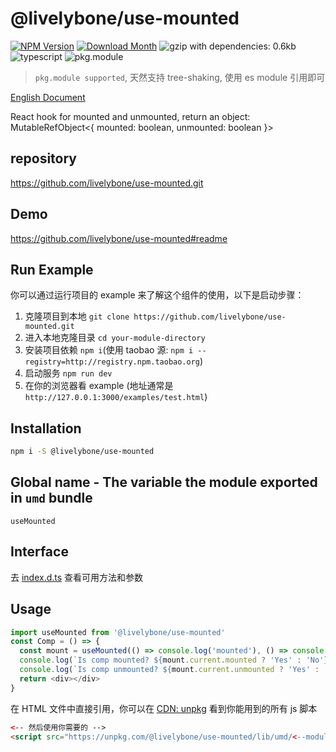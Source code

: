 # @livelybone/use-mounted
[![NPM Version](http://img.shields.io/npm/v/@livelybone/use-mounted.svg?style=flat-square)](https://www.npmjs.com/package/@livelybone/use-mounted)
[![Download Month](http://img.shields.io/npm/dm/@livelybone/use-mounted.svg?style=flat-square)](https://www.npmjs.com/package/@livelybone/use-mounted)
![gzip with dependencies: 0.6kb](https://img.shields.io/badge/gzip--with--dependencies-0.6kb-brightgreen.svg "gzip with dependencies: 0.6kb")
![typescript](https://img.shields.io/badge/typescript-supported-blue.svg "typescript")
![pkg.module](https://img.shields.io/badge/pkg.module-supported-blue.svg "pkg.module")

> `pkg.module supported`, 天然支持 tree-shaking, 使用 es module 引用即可

[English Document](./README.md)

React hook for mounted and unmounted, return an object: MutableRefObject<{ mounted: boolean, unmounted: boolean }>

## repository
https://github.com/livelybone/use-mounted.git

## Demo
https://github.com/livelybone/use-mounted#readme

## Run Example
你可以通过运行项目的 example 来了解这个组件的使用，以下是启动步骤：

1. 克隆项目到本地 `git clone https://github.com/livelybone/use-mounted.git`
2. 进入本地克隆目录 `cd your-module-directory`
3. 安装项目依赖 `npm i`(使用 taobao 源: `npm i --registry=http://registry.npm.taobao.org`)
4. 启动服务 `npm run dev`
5. 在你的浏览器看 example (地址通常是 `http://127.0.0.1:3000/examples/test.html`)

## Installation
```bash
npm i -S @livelybone/use-mounted
```

## Global name - The variable the module exported in `umd` bundle
`useMounted`

## Interface
去 [index.d.ts](./index.d.ts) 查看可用方法和参数

## Usage
```typescript jsx
import useMounted from '@livelybone/use-mounted'
const Comp = () => {
  const mount = useMounted(() => console.log('mounted'), () => console.log('unmounted'))
  console.log(`Is comp mounted? ${mount.current.mounted ? 'Yes' : 'No'}`)
  console.log(`Is comp unmounted? ${mount.current.unmounted ? 'Yes' : 'No'}`)
  return <div></div>
}
```

在 HTML 文件中直接引用，你可以在 [CDN: unpkg](https://unpkg.com/@livelybone/use-mounted/lib/umd/) 看到你能用到的所有 js 脚本
```html
<-- 然后使用你需要的 -->
<script src="https://unpkg.com/@livelybone/use-mounted/lib/umd/<--module-->.js"></script>
```
